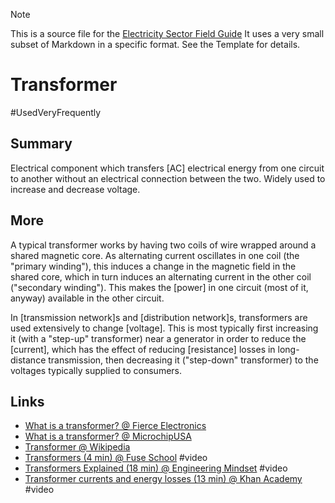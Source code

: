 > [!NOTE] 
> This is a source file for the [Electricity Sector Field Guide](https://grahamlea.github.io/Electricity-Sector-Field-Guide/)
> It uses a very small subset of Markdown in a specific format. See the Template for details.

# Transformer
#UsedVeryFrequently


## Summary

Electrical component which transfers [AC] electrical energy from one circuit to another without an electrical
connection between the two. Widely used to increase and decrease voltage.


## More

A typical transformer works by having two coils of wire wrapped around a shared magnetic core.
As alternating current oscillates in one coil (the "primary winding"), this induces a change in the magnetic
field in the shared core, which in turn induces an alternating current in the other coil ("secondary winding").
This makes the [power] in one circuit (most of it, anyway) available in the other circuit.

In [transmission network]s and [distribution network]s, transformers are used extensively to change [voltage].
This is most typically first increasing it (with a "step-up" transformer) near a generator in order to reduce the
[current], which has the effect of reducing [resistance] losses in long-distance transmission, then decreasing it
("step-down" transformer) to the voltages typically supplied to consumers.


## Links
- [What is a transformer? @ Fierce Electronics](https://www.fierceelectronics.com/electronics/what-a-transformer)
- [What is a transformer? @ MicrochipUSA](https://www.microchipusa.com/electrical-components/what-is-a-transformer)
- [Transformer @ Wikipedia](https://en.wikipedia.org/wiki/Transformer)
- [Transformers (4 min) @ Fuse School](https://www.youtube.com/watch?v=-9QGEzSKF30) #video
- [Transformers Explained (18 min) @ Engineering Mindset](https://www.youtube.com/watch?v=jcY4QN7awEc) #video
- [Transformer currents and energy losses (13 min) @ Khan Academy](https://www.khanacademy.org/science/electromagnetism/x4352f0cb3cc997f5:how-wireless-charging-and-transformers-work/x4352f0cb3cc997f5:how-transformers-work/v/transformer-currents-energy-losses-intuition) #video


